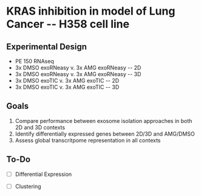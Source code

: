 # KRAS inhibition in model of Lung Cancer -- H358 cell line

## Experimental Design

 - PE 150 RNAseq
 - 3x DMSO exoRNeasy v. 3x AMG exoRNeasy -- 2D
 - 3x DMSO exoRNeasy v. 3x AMG exoRNeasy -- 3D
 - 3x DMSO exoTIC v. 3x AMG exoTIC -- 2D
 - 3x DMSO exoTIC v. 3x AMG exoTIC -- 3D

## Goals

1. Compare performance between exosome isolation approaches in both 2D and 3D contexts
2. Identify differentially expressed genes between 2D/3D and AMG/DMSO
3. Assess global transcritpome representation in all contexts

## To-Do

- [ ] Differential Expression
- [ ] Clustering


